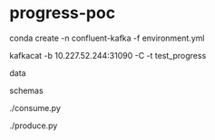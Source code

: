 # progress-poc

conda create -n confluent-kafka  -f environment.yml

kafkacat -b 10.227.52.244:31090 -C -t test_progress

data

schemas

./consume.py

./produce.py